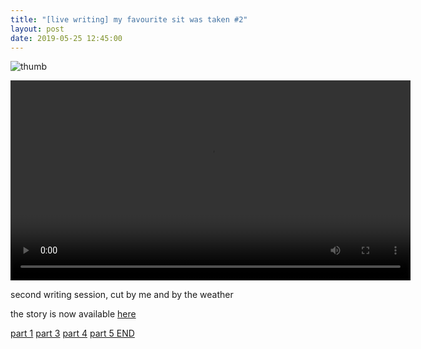 ```yaml
---
title: "[live writing] my favourite sit was taken #2"
layout: post
date: 2019-05-25 12:45:00
---
```


![thumb](video/favourite-sit-2.jpg)

<cut/>

<div class="video">
  <video controls onloadedmetadata="" width="640px">
    <source src="video/favourite-sit-2.webm">
  </video>
</div>

second writing session, cut by me and by the weather

the story is now available
[here](/1JecUbTPHudVR3fi6KMFwQNW2mT2L8H7dq/?text/favourite-sit.md)

[part 1](/_posts/2019-05-23-favourite-sit-1.md) [part 3](/_posts/2019-05-28-favourite-sit-3.md) [part 4](/_posts/2019-05-31-favourite-sit-4.md) [part 5 END](/_posts/2019-06-19-favourite-sit-5.md)

